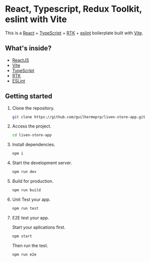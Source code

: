 # React, Typescript, Redux Toolkit, eslint with Vite

This is a [React](https://reactjs.org) + [TypeScript](https://www.typescriptlang.org/) + [RTK](https://redux-toolkit.js.org/) + [eslint](https://eslint.org/) boilerplate built with [Vite](https://vitejs.dev).

## What's inside?

-   [ReactJS](https://reactjs.org)
-   [Vite](https://vitejs.dev)
-   [TypeScript](https://www.typescriptlang.org)
-   [RTK](https://redux-toolkit.js.org/)
-   [ESLint](https://eslint.org)

## Getting started

1. Clone the repository.

    ```bash
    git clone https://github.com/guilhermeprp/liven-store-app.git
    ```

2. Access the project.

    ```bash
    cd liven-store-app
    ```

3. Install dependencies.

    ```bash
    npm i
    ```

4. Start the development server.

    ```bash
    npm run dev
    ```

5. Build for production.

    ```bash
    npm run build
    ```

6. Unit Test your app.

    ```bash
    npm run test
    ```

7. E2E test your app.
   
   Start your aplications first.
   ```bash
   npm start
   ```

   Then run the test.
   ```bash
   npm run e2e
   ```
